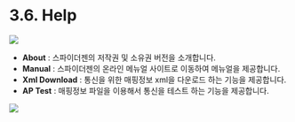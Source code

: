 # 3.6. Help

![](https://github.com/asoosoft/spidergen-guidebook/tree/eeac9656bff5b368e79bf9dad544cae218642e17/assets/menu-help.png)

* **About** : 스파이더젠의 저작권 및 소유권 버전을 소개합니다.
* **Manual** : 스파이더젠의 온라인 메뉴얼 사이트로 이동하여 메뉴얼을 제공합니다.
* **Xml Download** : 통신을 위한 매핑정보 xml을 다운로드 하는 기능을 제공합니다.
* **AP Test** : 매핑정보 파일을 이용해서 통신을 테스트 하는 기능을 제공합니다.

![](https://github.com/asoosoft/spidergen-guidebook/tree/eeac9656bff5b368e79bf9dad544cae218642e17/assets/menu-aptest.png)

